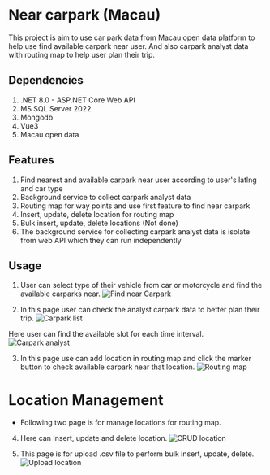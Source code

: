 # Near carpark (Macau)

This project is aim to use car park data from Macau open data platform to help use find available carpark near user. And also carpark analyst data with routing map to help user plan their trip.

## Dependencies
1. .NET 8.0 - ASP.NET Core Web API
2. MS SQL Server 2022 
3. Mongodb 
4. Vue3
5. Macau open data 

## Features
1. Find nearest and available carpark near user according to user's latlng and car type
2. Background service to collect carpark analyst data
3. Routing map for way points and use first feature to find near carpark
4. Insert, update, delete location for routing map
5. Bulk insert, update, delete locations (Not done)
6. The background service for collecting carpark analyst data is isolate from web API which they can run independently 

## Usage

1. User can select type of their vehicle from car or motorcycle and find the available carparks near.
![Find near Carpark](https://raw.githubusercontent.com/billy0204/NearCarPark/master/img/NearCarPark.png?raw=true)

2. In this page user can check the analyst carpark data to better plan their trip.
![Carpark list](https://raw.githubusercontent.com/billy0204/NearCarPark/master/img/list.png?token=GHSAT0AAAAAACSUBTS74LKM5LML2QMCVYKWZTSQCWA)

Here user can find the available slot for each time interval.
![Carpark analyst](https://raw.githubusercontent.com/billy0204/NearCarPark/master/img/anaylst.png?token=GHSAT0AAAAAACSUBTS7KKGMKELMSIRIUQGSZTSK4UA)

3. In this page use can add location in routing map and click the marker button to check available carpark near that location.
![Routing map](https://raw.githubusercontent.com/billy0204/NearCarPark/master/img/routing.png?token=GHSAT0AAAAAACSUBTS7IB7ZGDKP47XNFB7QZTSK5AA)

# Location Management 
- Following two page is for manage locations for routing map.
4.  Here can Insert, update and delete location.
![CRUD location](https://raw.githubusercontent.com/billy0204/NearCarPark/master/img/CRUDSingle.png?token=GHSAT0AAAAAACSUBTS6WETMPB57HQXCYC32ZTSKYLA)

5. This page is for upload .csv file to perform bulk insert, update, delete.
![Upload location](https://raw.githubusercontent.com/billy0204/NearCarPark/master/img/upload.png?token=GHSAT0AAAAAACSUBTS6CRHNXWKZ6BK4EBGQZTSK5RA)
